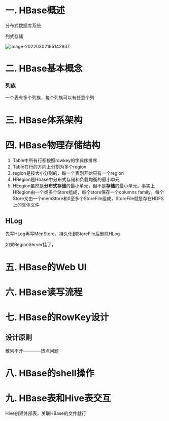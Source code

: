 # 一. HBase概述

分布式数据库系统

列式存储

![image-20220302195142937](C:\Users\sgy11\AppData\Roaming\Typora\typora-user-images\image-20220302195142937.png)

# 二. HBase基本概念

### 列族

一个表有多个列族，每个列族可以有任意个列

# 三. HBase体系架构

# 四. HBase物理存储结构

1. Table中所有行都按照rowkey的字典序排序
2.  Table在行的方向上分割为多个region
3. region是按大小分割的，每一个表刚开始只有一个region
4. HRegion是Hbase中分布式存储和负载均衡的最小单元
5. HEegion虽然是**分布式存储**的最小单元，但不是**存储**的最小单元。事实上HRegion由一个或多个Store组成，每个store保存一个columns family。每个Store又由一个memStore和0至多个StoreFile组成，StoreFile就是存在HDFS上的具体文件



## HLog

先写HLog再写MenStore，持久化到StoreFile后删除HLog

如果RegionServer挂了，



# 五. HBase的Web UI

# 六. HBase读写流程

# 七. HBase的RowKey设计

## 设计原则

散列不开————热点问题

# 八. HBase的shell操作

# 九. HBase表和Hive表交互



Hive创建外部表，关联HBase的文件就行



```shell


```









